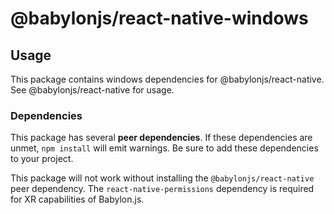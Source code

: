 # @babylonjs/react-native-windows

## Usage

This package contains windows dependencies for @babylonjs/react-native. See @babylonjs/react-native for usage.

### Dependencies

This package has several **peer dependencies**. If these dependencies are unmet, `npm install` will emit warnings. Be sure to add these dependencies to your project.

This package will not work without installing the `@babylonjs/react-native` peer dependency.
The `react-native-permissions` dependency is required for XR capabilities of Babylon.js.